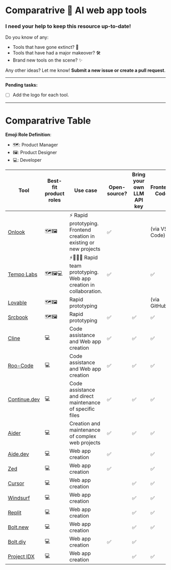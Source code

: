 # Comparatrive 🤖 AI web app tools
### I need your help to keep this resource up-to-date!

Do you know of any:

- Tools that have gone extinct? 🦕
- Tools that have had a major makeover? 🛠️
- Brand new tools on the scene? ✨

Any other ideas? Let me know! **Submit a new issue or create a pull request**.

----

**Pending tasks:**

- [ ] Add the logo for each tool. 

----
# Comparatrive Table
**Emoji Role Definition**:
 
- 🗺️: Product Manager
- 🖼️: Product Designer
- 💻: Developer

| Tool        | Best-fit product roles                                       | Use case                                                                                                | Open-source? | Bring your own LLM API key | Frontend Code | Backend Code          | Code Language        | Drag-and-drop | Visual First |
|-------------|---------------------------------------------|---------------------------------------------------------------------------------------------------------|--------------|---------------------------|---------------|-----------------------|----------------------|---------------|--------------|
| [Onlook](https://onlook.com/)      | 🗺️🖼️           | ⚡ Rapid prototyping. Frontend creation in existing or new projects                                       | ✅           |                           | (via VS Code) | (via VS Code)         | Javascript with React | ✅            | ✅           |
| [Tempo Labs](https://www.tempolabs.ai/)  | 🗺️🖼️💻 | ⚡🧑‍🤝‍🧑 Rapid team prototyping. Web app creation in collaboration. | ✅           |                           | ✅            | (Supabase integration) | Javascript with React | ✅            | ✅           |
| [Lovable](https://lovable.dev/)     | 🗺️🖼️          | Rapid prototyping                                                                                         |              |                           | (via GitHub)  | (Supabase integration) | Javascript with React |               | ✅           |
| [Srcbook](https://srcbook.com/)     | 🗺️🖼️          | Rapid prototyping                                                                                         | ✅           | ✅                        | ✅            |                       | Typescript           |               |              |
| [Cline](https://cline.bot/)       | 💻                                    | Code assistance and Web app creation                                                                                          | ✅           | ✅                        | ✅            | ✅                    | Multiple             |               |              |
| [Roo-Code](https://github.com/RooVetGit/Roo-Code)    | 💻                                   | Code assistance and Web app creation                                                                                          | ✅           | ✅                        | ✅            | ✅                    | Multiple             |               |              |
| [Continue.dev](https://continue.dev/) | 💻                                    | Code assistance and direct maintenance of specific files                                                | ✅           | ✅                        | ✅            | ✅                    | Multiple             |               |              |
| [Aider](https://aider.chat/)       | 💻                                    | Creation and maintenance of complex web projects                                                          | ✅           | ✅                        | ✅            | ✅                    | Multiple             |               |              |
| [Aide.dev](https://aide.dev/)    | 💻                                    | Web app creation                                                                                          | ✅           |                           | ✅            | ✅                    | Multiple             |               |              |
| [Zed](https://zed.dev/)         | 💻                                    | Web app creation                                                                                          | ✅           |                           | ✅            | ✅                    | Multiple             |               |              |
| [Cursor](https://www.cursor.com/)      | 💻                                    | Web app creation                                                                                          |              | ✅                        | ✅            | ✅                    | Multiple             |               |              |
| [Windsurf](https://codeium.com/windsurf/)    | 💻                                    | Web app creation                                                                                          |              | ✅                        | ✅            | ✅                    | Multiple             |               |              |
| [Replit](https://replit.com/)      | 💻                                    | Web app creation                                                                                          |              | ✅                        | ✅            | ✅                    | Multiple             |               |              |
| [Bolt.new](https://bolt.new/)    | 💻                                    | Web app creation                                                                                          |              | ✅                        | ✅            | ✅                    | Multiple             |               |              |
| [Bolt.diy](https://github.com/stackblitz-labs/bolt.diy)    | 💻                                    | Web app creation                                                                                                        | ✅           | ✅                        |               |                       | Multiple             |               |              |
| [Project IDX](https://idx.dev/) | 💻                                    | Web app creation                                                                                          |              | ✅                        | ✅            | ✅                    | Multiple             |               |              |




